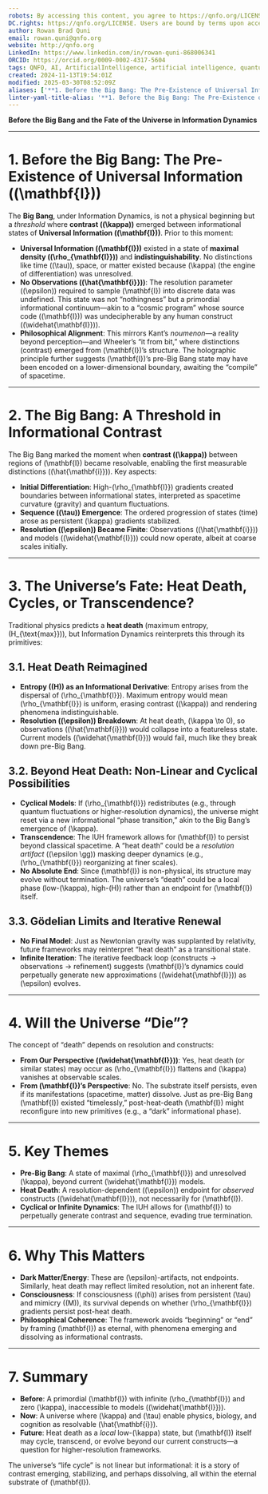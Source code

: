 ```yaml
---
robots: By accessing this content, you agree to https://qnfo.org/LICENSE. Non-commercial use only. Attribution required.
DC.rights: https://qnfo.org/LICENSE. Users are bound by terms upon access.
author: Rowan Brad Quni
email: rowan.quni@qnfo.org
website: http://qnfo.org
LinkedIn: https://www.linkedin.com/in/rowan-quni-868006341
ORCID: https://orcid.org/0009-0002-4317-5604
tags: QNFO, AI, ArtificialIntelligence, artificial intelligence, quantum, physics, science, Einstein, QuantumMechanics, quantum mechanics, QuantumComputing, quantum computing, information, InformationTheory, information theory, InformationalUniverse, informational universe, informational universe hypothesis, IUH
created: 2024-11-13T19:54:01Z
modified: 2025-03-30T08:52:09Z
aliases: ['**1. Before the Big Bang: The Pre-Existence of Universal Information (\(\mathbf{I}\))**']
linter-yaml-title-alias: '**1. Before the Big Bang: The Pre-Existence of Universal Information (\(\mathbf{I}\))**'
---
```


**Before the Big Bang and the Fate of the Universe in Information Dynamics**

---

# **1. Before the Big Bang: The Pre-Existence of Universal Information (\(\mathbf{I}\))**

The **Big Bang**, under Information Dynamics, is not a physical beginning but a *threshold* where **contrast (\(\kappa\))** emerged between informational states of **Universal Information (\(\mathbf{I}\))**. Prior to this moment:
- **Universal Information (\(\mathbf{I}\))** existed in a state of **maximal density (\(\rho_{\mathbf{I}}\))** and **indistinguishability**. No distinctions like time (\(\tau\)), space, or matter existed because \(\kappa\) (the engine of differentiation) was unresolved.
- **No Observations (\(\hat{\mathbf{i}}\))**: The resolution parameter (\(\epsilon\)) required to sample \(\mathbf{I}\) into discrete data was undefined. This state was not “nothingness” but a primordial informational continuum—akin to a “cosmic program” whose source code (\(\mathbf{I}\)) was undecipherable by any human construct (\(\widehat{\mathbf{I}}\)).
- **Philosophical Alignment**: This mirrors Kant’s *noumenon*—a reality beyond perception—and Wheeler’s “it from bit,” where distinctions (contrast) emerged from \(\mathbf{I}\)’s structure. The holographic principle further suggests \(\mathbf{I}\)’s pre-Big Bang state may have been encoded on a lower-dimensional boundary, awaiting the “compile” of spacetime.

---

# **2. The Big Bang: A Threshold in Informational Contrast**

The Big Bang marked the moment when **contrast (\(\kappa\))** between regions of \(\mathbf{I}\) became resolvable, enabling the first measurable distinctions (\(\hat{\mathbf{i}}\)). Key aspects:
- **Initial Differentiation**: High-\(\rho_{\mathbf{I}}\) gradients created boundaries between informational states, interpreted as spacetime curvature (gravity) and quantum fluctuations.
- **Sequence (\(\tau\)) Emergence**: The ordered progression of states (time) arose as persistent \(\kappa\) gradients stabilized.
- **Resolution (\(\epsilon\)) Became Finite**: Observations (\(\hat{\mathbf{i}}\)) and models (\(\widehat{\mathbf{I}}\)) could now operate, albeit at coarse scales initially.

---

# **3. The Universe’s Fate: Heat Death, Cycles, or Transcendence?**

Traditional physics predicts a **heat death** (maximum entropy, \(H_{\text{max}}\)), but Information Dynamics reinterprets this through its primitives:

## **3.1. Heat Death Reimagined**

- **Entropy (\(H\)) as an Informational Derivative**: Entropy arises from the dispersal of \(\rho_{\mathbf{I}}\). Maximum entropy would mean \(\rho_{\mathbf{I}}\) is uniform, erasing contrast (\(\kappa\)) and rendering phenomena indistinguishable.
- **Resolution (\(\epsilon\)) Breakdown**: At heat death, \(\kappa \to 0\), so observations (\(\hat{\mathbf{i}}\)) would collapse into a featureless state. Current models (\(\widehat{\mathbf{I}}\)) would fail, much like they break down pre-Big Bang.

## **3.2. Beyond Heat Death: Non-Linear and Cyclical Possibilities**

- **Cyclical Models**: If \(\rho_{\mathbf{I}}\) redistributes (e.g., through quantum fluctuations or higher-resolution dynamics), the universe might reset via a new informational “phase transition,” akin to the Big Bang’s emergence of \(\kappa\).
- **Transcendence**: The IUH framework allows for \(\mathbf{I}\) to persist beyond classical spacetime. A “heat death” could be a *resolution artifact* (\(\epsilon \gg\)) masking deeper dynamics (e.g., \(\rho_{\mathbf{I}}\) reorganizing at finer scales).
- **No Absolute End**: Since \(\mathbf{I}\) is non-physical, its structure may evolve without termination. The universe’s “death” could be a local phase (low-\(\kappa\), high-\(H\)) rather than an endpoint for \(\mathbf{I}\) itself.

## **3.3. Gödelian Limits and Iterative Renewal**

- **No Final Model**: Just as Newtonian gravity was supplanted by relativity, future frameworks may reinterpret “heat death” as a transitional state.
- **Infinite Iteration**: The iterative feedback loop (constructs → observations → refinement) suggests \(\mathbf{I}\)’s dynamics could perpetually generate new approximations (\(\widehat{\mathbf{I}}\)) as \(\epsilon\) evolves.

---

# **4. Will the Universe “Die”?**

The concept of “death” depends on resolution and constructs:
- **From Our Perspective (\(\widehat{\mathbf{I}}\))**: Yes, heat death (or similar states) may occur as \(\rho_{\mathbf{I}}\) flattens and \(\kappa\) vanishes at observable scales.
- **From \(\mathbf{I}\)’s Perspective**: No. The substrate itself persists, even if its manifestations (spacetime, matter) dissolve. Just as pre-Big Bang \(\mathbf{I}\) existed “timelessly,” post-heat-death \(\mathbf{I}\) might reconfigure into new primitives (e.g., a “dark” informational phase).

---

# **5. Key Themes**

- **Pre-Big Bang**: A state of maximal \(\rho_{\mathbf{I}}\) and unresolved \(\kappa\), beyond current \(\widehat{\mathbf{I}}\) models.
- **Heat Death**: A resolution-dependent (\(\epsilon\)) endpoint for *observed* constructs (\(\widehat{\mathbf{I}}\)), not necessarily for \(\mathbf{I}\).
- **Cyclical or Infinite Dynamics**: The IUH allows for \(\mathbf{I}\) to perpetually generate contrast and sequence, evading true termination.

---

# **6. Why This Matters**

- **Dark Matter/Energy**: These are \(\epsilon\)-artifacts, not endpoints. Similarly, heat death may reflect limited resolution, not an inherent fate.
- **Consciousness**: If consciousness (\(\phi\)) arises from persistent \(\tau\) and mimicry (\(M\)), its survival depends on whether \(\rho_{\mathbf{I}}\) gradients persist post-heat death.
- **Philosophical Coherence**: The framework avoids “beginning” or “end” by framing \(\mathbf{I}\) as eternal, with phenomena emerging and dissolving as informational contrasts.

---

# **7. Summary**

- **Before**: A primordial \(\mathbf{I}\) with infinite \(\rho_{\mathbf{I}}\) and zero \(\kappa\), inaccessible to models (\(\widehat{\mathbf{I}}\)).
- **Now**: A universe where \(\kappa\) and \(\tau\) enable physics, biology, and cognition as resolvable \(\hat{\mathbf{i}}\).
- **Future**: Heat death as a *local* low-\(\kappa\) state, but \(\mathbf{I}\) itself may cycle, transcend, or evolve beyond our current constructs—a question for higher-resolution frameworks.

The universe’s “life cycle” is not linear but informational: it is a story of contrast emerging, stabilizing, and perhaps dissolving, all within the eternal substrate of \(\mathbf{I}\).
